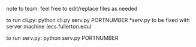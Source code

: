 note to team:
feel free to edit/replace files as needed

to run cli.py:
python cli.py serv.py PORTNUMBER
*serv.py to be fixed with server machine (ecs.fullerton.edu)

to run serv.py:
python serv.py PORTNUMBER
